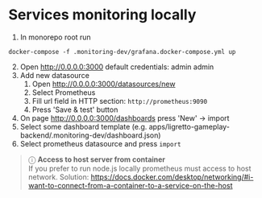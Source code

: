 # Services monitoring locally

1. In monorepo root run
```shell
docker-compose -f .monitoring-dev/grafana.docker-compose.yml up
```
2. Open http://0.0.0.0:3000 default credentials: admin admin
3. Add new datasource
   1. Open http://0.0.0.0:3000/datasources/new
   2. Select Prometheus
   3. Fill url field in HTTP section: `http://prometheus:9090`
   4. Press 'Save & test' button
3. On page http://0.0.0.0:3000/dashboards press 'New' -> import
4. Select some dashboard template (e.g. apps/ligretto-gameplay-backend/.monitoring-dev/dashboard.json)
5. Select prometheus datasource and press `import`

> ⓘ **Access to host server from container** <br />
> If you prefer to run node.js locally prometheus must access to host network.
> Solution: https://docs.docker.com/desktop/networking/#i-want-to-connect-from-a-container-to-a-service-on-the-host
